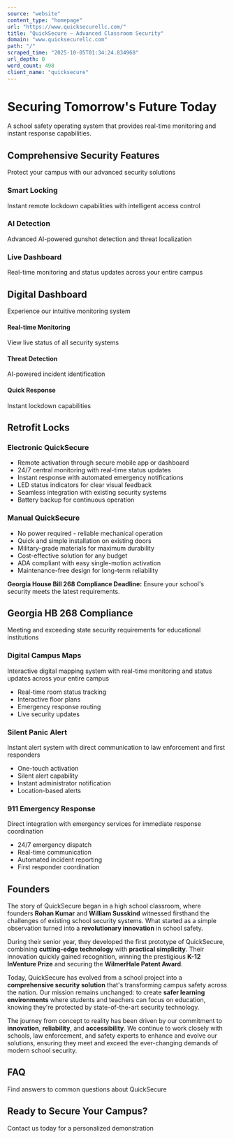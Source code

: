 ```yaml
---
source: "website"
content_type: "homepage"
url: "https://www.quicksecurellc.com/"
title: "QuickSecure – Advanced Classroom Security"
domain: "www.quicksecurellc.com"
path: "/"
scraped_time: "2025-10-05T01:34:24.834968"
url_depth: 0
word_count: 498
client_name: "quicksecure"
---
```


# Securing **Tomorrow's** Future **Today**

A school safety operating system that provides real-time monitoring and instant response capabilities.

## Comprehensive Security Features

Protect your campus with our advanced security solutions

### Smart Locking

Instant remote lockdown capabilities with intelligent access control

### AI Detection

Advanced AI-powered gunshot detection and threat localization

### Live Dashboard

Real-time monitoring and status updates across your entire campus

## Digital Dashboard

Experience our intuitive monitoring system

#### Real-time Monitoring

View live status of all security systems

#### Threat Detection

AI-powered incident identification

#### Quick Response

Instant lockdown capabilities

## Retrofit Locks

### Electronic QuickSecure

*   Remote activation through secure mobile app or dashboard
*   24/7 central monitoring with real-time status updates
*   Instant response with automated emergency notifications
*   LED status indicators for clear visual feedback
*   Seamless integration with existing security systems
*   Battery backup for continuous operation

### Manual QuickSecure

*   No power required - reliable mechanical operation
*   Quick and simple installation on existing doors
*   Military-grade materials for maximum durability
*   Cost-effective solution for any budget
*   ADA compliant with easy single-motion activation
*   Maintenance-free design for long-term reliability

**Georgia House Bill 268 Compliance Deadline:** Ensure your school's security meets the latest requirements.

## Georgia HB 268 Compliance

Meeting and exceeding state security requirements for educational institutions

### Digital Campus Maps

Interactive digital mapping system with real-time monitoring and status updates across your entire campus

*   Real-time room status tracking
*   Interactive floor plans
*   Emergency response routing
*   Live security updates

### Silent Panic Alert

Instant alert system with direct communication to law enforcement and first responders

*   One-touch activation
*   Silent alert capability
*   Instant administrator notification
*   Location-based alerts

### 911 Emergency Response

Direct integration with emergency services for immediate response coordination

*   24/7 emergency dispatch
*   Real-time communication
*   Automated incident reporting
*   First responder coordination

## Founders

The story of QuickSecure began in a high school classroom, where founders **Rohan Kumar** and **William Susskind** witnessed firsthand the challenges of existing school security systems. What started as a simple observation turned into a **revolutionary innovation** in school safety.

During their senior year, they developed the first prototype of QuickSecure, combining **cutting-edge technology** with **practical simplicity**. Their innovation quickly gained recognition, winning the prestigious **K-12 InVenture Prize** and securing the **WilmerHale Patent Award**.

Today, QuickSecure has evolved from a school project into a **comprehensive security solution** that's transforming campus safety across the nation. Our mission remains unchanged: to create **safer learning environments** where students and teachers can focus on education, knowing they're protected by state-of-the-art security technology.

The journey from concept to reality has been driven by our commitment to **innovation**, **reliability**, and **accessibility**. We continue to work closely with schools, law enforcement, and safety experts to enhance and evolve our solutions, ensuring they meet and exceed the ever-changing demands of modern school security.

## FAQ

Find answers to common questions about QuickSecure

## Ready to Secure Your Campus?

Contact us today for a personalized demonstration